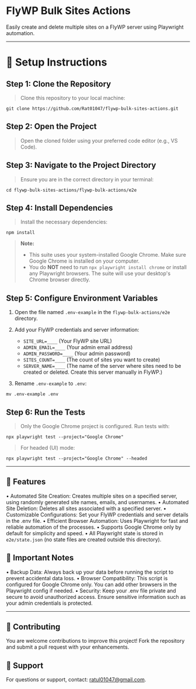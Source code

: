 # FlyWP Bulk Sites Actions

Easily create and delete multiple sites on a FlyWP server using Playwright automation.

---

# 🚀 **Setup Instructions**

## Step 1: Clone the Repository

> Clone this repository to your local machine:

```
git clone https://github.com/Rat01047/flywp-bulk-sites-actions.git
```

## Step 2: Open the Project

> Open the cloned folder using your preferred code editor (e.g., VS Code).

## Step 3: Navigate to the Project Directory

> Ensure you are in the correct directory in your terminal:

```
cd flywp-bulk-sites-actions/flywp-bulk-actions/e2e
```

## Step 4: Install Dependencies

> Install the necessary dependencies:

```
npm install
```

> **Note:**
>
> - This suite uses your system-installed Google Chrome. Make sure Google Chrome is installed on your computer.
> - You do **NOT** need to run `npx playwright install chrome` or install any Playwright browsers. The suite will use your desktop's Chrome browser directly.

## Step 5: Configure Environment Variables

1. Open the file named `.env-example` in the `flywp-bulk-actions/e2e` directory.

2. Add your FlyWP credentials and server information:
   - `SITE_URL=____` (Your FlyWP site URL)
   - `ADMIN_EMAIL=____` (Your admin email address)
   - `ADMIN_PASSWORD=____` (Your admin password)
   - `SITES_COUNT=____` (The count of sites you want to create)
   - `SERVER_NAME=____` (The name of the server where sites need to be created or deleted. Create this server manually in FlyWP.)

3. Rename `.env-example` to `.env`:

```
mv .env-example .env
```

## Step 6: Run the Tests

> Only the Google Chrome project is configured. Run tests with:

```
npx playwright test --project="Google Chrome"
```

> For headed (UI) mode:

```
npx playwright test --project="Google Chrome" --headed
```

---

## 🎯 Features

• Automated Site Creation: Creates multiple sites on a specified server, using randomly generated site names, emails, and usernames.
• Automated Site Deletion: Deletes all sites associated with a specified server.
• Customizable Configurations: Set your FlyWP credentials and server details in the .env file.
• Efficient Browser Automation: Uses Playwright for fast and reliable automation of the processes.
• Supports Google Chrome only by default for simplicity and speed.
• All Playwright state is stored in `e2e/state.json` (no state files are created outside this directory).

## 📝 Important Notes

• Backup Data: Always back up your data before running the script to prevent accidental data loss.
• Browser Compatibility: This script is configured for Google Chrome only. You can add other browsers in the Playwright config if needed.
• Security: Keep your .env file private and secure to avoid unauthorized access. Ensure sensitive information such as your admin credentials is protected.

---

## 🤝 Contributing

You are welcome contributions to improve this project! Fork the repository and submit a pull request with your enhancements.

## 📧 Support

For questions or support, contact: ratul01047@gmail.com.
